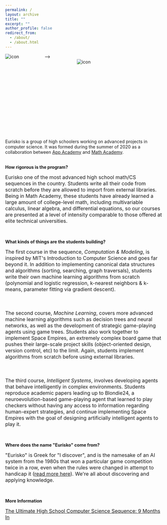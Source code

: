```yaml
---
permalink: /
layout: archive
title: ""
excerpt: ""
author_profile: false
redirect_from: 
  - /about/
  - /about.html
---
```


<div style="width:100%; max-width:800px; margin:auto">

<!--<div style="width:20%;float:left;">
<img src="https://eurisko-us.github.io/files/icon-appacademy-circleBorder.png" align="left" style="border: none; /* height: 7em; */" alt="icon"><br>
  <img src="https://eurisko-us.github.io/files/icon-mathacademy-circleBorder.png" align="left" style="border: none; /* height: 7em; */" alt="icon">
</div>-->

<!-->
<div style="width:25%;float:left;">
<img src="https://eurisko-us.github.io/files/icon-appacademy-mathacademy.png" align="left" style="border: none; /* height: 10em; */" alt="icon">
</div>
-->

<div style="width:100%; max-width:800px; height:15em; margin:auto">
  <center>
  <img src="https://eurisko-us.github.io/files/icon-appacademy-mathacademy-landscape.png" align="center" style="border:none; max-height:15em; width:auto; max-width:100%" alt="icon">
  </center>
</div>

<!--<div style="width:70%;float:right;">-->
<br><div style="width:100%; max-width:800px; margin:auto">
  Eurisko is a group of high schoolers working on advanced projects in computer science. It was formed during the summer of 2020 as a collaboration between <a class="body" target="_blank" href="http://www.theappacademy.us/">App Academy</a> and <a class="body" target="_blank" href="https://mathacademy.us">Math Academy</a>.<br><br>

<b>How rigorous is the program?</b><br>

<font size="3em">
Eurisko one of the most advanced high school math/CS sequences in the country. Students write all their code from scratch before they are allowed to import from external libraries. Being in Math Academy, these students have already learned a large amount of college-level math, including multivariable calculus, linear algebra, and differential equations, so our courses are presented at a level of intensity comparable to those offered at elite technical universities.
</font>
  
<br><br><b>What kinds of things are the students building?</b><br>
  
<font size="3em">
The first course in the sequence, <i>Computation & Modeling</i>, is inspired by MIT's Introduction to Computer Science and goes far beyond it. In addition to implementing canonical data structures and algorithms (sorting, searching, graph traversals), students write their own machine learning algorithms from scratch (polynomial and logistic regression, k-nearest neighbors & k-means, parameter fitting via gradient descent).

<br><br>
The second course, <i>Machine Learning</i>, covers more advanced machine learning algorithms such as decision trees and neural networks, as well as the development of strategic game-playing agents using game trees. Students also work together to implement Space Empires, an extremely complex board game that pushes their large-scale project skills (object-oriented design, version control, etc) to the limit. Again, students implement algorithms from scratch before using external libraries.

<br><br>
The third course, <i>Intelligent Systems</i>, involves developing agents that behave intelligently in complex environments. Students reproduce academic papers leading up to Blondie24, a neuroevolution-based game-playing agent that learned to play checkers without having any access to information regarding human-expert strategies, and continue implementing Space Empires with the goal of designing artificially intelligent agents to play it.
</font>

<br><br><b>Where does the name "Eurisko" come from?</b><br>

<font size="3em">
  "Eurisko" is Greek for "I discover", and is the namesake of an AI system from the 1980s that won a particular game competition twice in a row, even when the rules were changed in attempt to handicap it (<a class="body" target="_blank" href="https://en.wikipedia.org/wiki/Eurisko">read more here</a>). We're all about discovering and applying knowledge. 
</font>

<br><br><b>More Information</b><br>
  
<font size="3em">
    <a class="body" target="_blank" href="https://eurisko-us.github.io/the-ultimate-high-school-computer-science-sequence-9-months-in/">The Ultimate High School Computer Science Sequence: 9 Months In</a>
</font>

</div>

</div>
